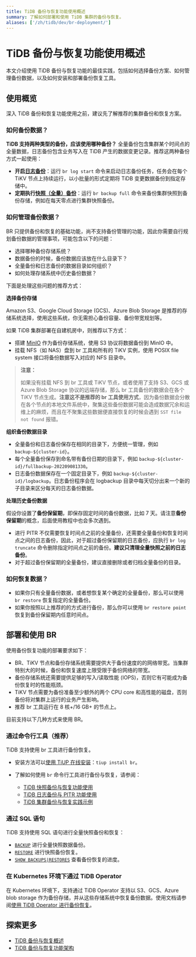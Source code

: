 ```yaml
---
title: TiDB 备份与恢复功能使用概述
summary: 了解如何部署和使用 TiDB 集群的备份与恢复。
aliases: ['/zh/tidb/dev/br-deployment/']
---
```


# TiDB 备份与恢复功能使用概述

本文介绍使用 TiDB 备份与恢复功能的最佳实践，包括如何选择备份方案、如何管理备份数据，以及如何安装和部署备份恢复工具。

## 使用概览

深入 TiDB 备份和恢复功能使用之前，建议先了解推荐的集群备份和恢复方案。

### 如何备份数据？

**TiDB 支持两种类型的备份，应该使用哪种备份？** 全量备份包含集群某个时间点的全量数据，日志备份包含业务写入在 TiDB 产生的数据变更记录。推荐这两种备份方式一起使用：

- **开启[日志备份](/br/br-pitr-guide.md#开启日志备份)**：运行 `br log start` 命令来启动日志备份任务，任务会在每个 TiKV 节点上持续运行，以小批量的形式定期将 TiDB 变更数据备份到指定存储中。
- **定期执行[快照（全量）备份](/br/br-snapshot-guide.md#对集群进行快照备份)**：运行 `br backup full` 命令来备份集群快照到备份存储，例如在每天零点进行集群快照备份。

### 如何管理备份数据？

BR 只提供备份和恢复的基础功能，尚不支持备份管理的功能，因此你需要自行规划备份数据的管理事项，可能包含以下的问题：

* 选择哪种备份存储系统？
* 数据备份的时候，备份数据应该放在什么目录下？
* 全量备份和日志备份的数据目录如何组织？
* 如何处理存储系统中历史备份数据？

下面是处理这些问题的推荐方式：

**选择备份存储**

Amazon S3、Google Cloud Storage (GCS)、Azure Blob Storage 是推荐的存储系统选择，使用这些系统，你无需担心备份容量、备份带宽规划等。

如果 TiDB 集群部署在自建机房中，则推荐以下方式：

* 搭建 [MinIO](https://docs.min.io/docs/minio-quickstart-guide.html) 作为备份存储系统，使用 S3 协议将数据备份到 MinIO 中。
* 挂载 NFS（如 NAS）盘到 br 工具和所有的 TiKV 实例，使用 POSIX file system 接口将备份数据写入对应的 NFS 目录中。

> **注意：**
>
> 如果没有挂载 NFS 到 br 工具或 TiKV 节点，或者使用了支持 S3、GCS 或 Azure Blob Storage 协议的远端存储，那么 br 工具备份的数据会在各个 TiKV 节点生成。**注意这不是推荐的 br 工具使用方式**，因为备份数据会分散在各个节点的本地文件系统中，聚集这些备份数据可能会造成数据冗余和运维上的麻烦，而且在不聚集这些数据便直接恢复的时候会遇到 `SST file not found` 报错。

**组织备份数据目录**

* 全量备份和日志备份保存在相同的目录下，方便统一管理，例如 `backup-${cluster-id}`。
* 每个全量备份保存到命名带有备份日期的目录下，例如 `backup-${cluster-id}/fullbackup-202209081330`。
* 日志备份数据保存在一个固定目录下，例如 `backup-${cluster-id}/logbackup`。日志备份程序会在 logbackup 目录中每天切分出来一个新的子目录来区分每天的日志备份数据。

**处理历史备份数据**

假设你设置了**备份保留期**，即保存固定时间的备份数据，比如 7 天。请注意**备份保留期**的概念，后面使用教程中也会多次遇到。

* 进行 PITR 不仅需要恢复时间点之前的全量备份，还需要全量备份和恢复时间点之间的日志备份，因此，对于超过备份保留期的日志备份，应执行 `br log truncate` 命令删除指定时间点之前的备份。**建议只清理全量快照之前的日志备份**。
* 对于超过备份保留期的全量备份，建议直接删除或者归档全量备份的目录。

### 如何恢复数据？

- 如果你只有全量备份数据，或者想恢复某个确定的全量备份，那么可以使用 `br restore` 恢复指定的全量备份。
- 如果你按照以上推荐的的方式进行备份，那么你可以使用 `br restore point` 恢复到备份保留期内任意时间点。

## 部署和使用 BR

使用备份恢复功能的部署要求如下：

- BR、TiKV 节点和备份存储系统需要提供大于备份速度的的网络带宽。当集群特别大的时候，备份和恢复速度上限受限于备份网络的带宽。
- 备份存储系统还需要提供足够的写入/读取性能 (IOPS)，否则它有可能成为备份恢复时的性能瓶颈。
- TiKV 节点需要为备份准备至少额外的两个 CPU core 和高性能的磁盘，否则备份将对集群上运行的业务产生影响。
- 推荐 br 工具运行在 8 核+/16 GB+ 的节点上。

目前支持以下几种方式来使用 BR。

### 通过命令行工具（推荐）

TiDB 支持使用 br 工具进行备份恢复。

* 安装方法可以[使用 TiUP 在线安装](/migration-tools.md#使用-tiup-快速安装)：`tiup install br`。
* 了解如何使用 `br` 命令行工具进行备份与恢复，请参阅：

    * [TiDB 快照备份与恢复功能使用](/br/br-snapshot-guide.md)
    * [TiDB 日志备份与 PITR 功能使用](/br/br-pitr-guide.md)
    * [TiDB 集群备份与恢复实践示例](/br/backup-and-restore-use-cases.md)

### 通过 SQL 语句

TiDB 支持使用 SQL 语句进行全量快照备份和恢复：

- [`BACKUP`](/sql-statements/sql-statement-backup.md) 进行全量快照数据备份。
- [`RESTORE`](/sql-statements/sql-statement-restore.md) 进行快照备份恢复。
- [`SHOW BACKUPS|RESTORES`](/sql-statements/sql-statement-show-backups.md) 查看备份恢复的进度。

### 在 Kubernetes 环境下通过 TiDB Operator

在 Kubernetes 环境下，支持通过 TiDB Operator 支持以 S3、GCS、Azure blob storage 作为备份存储，并从这些存储系统中恢复备份数据。使用文档请参阅[使用 TiDB Operator 进行备份恢复](https://docs.pingcap.com/zh/tidb-in-kubernetes/stable/backup-restore-overview)。

## 探索更多

- [TiDB 备份与恢复概述](/br/backup-and-restore-overview.md)
- [TiDB 备份与恢复功能架构](/br/backup-and-restore-design.md)
